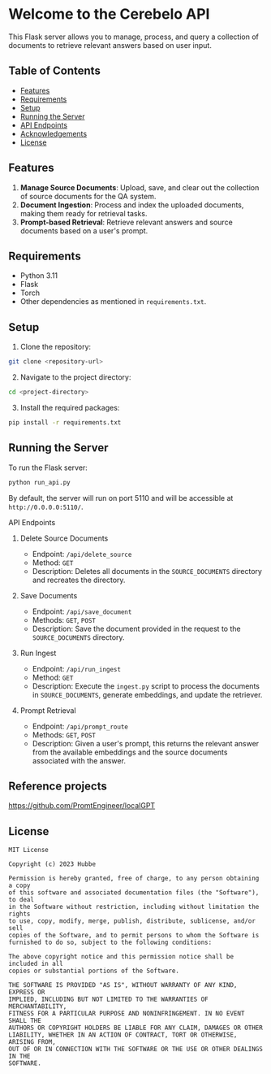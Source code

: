 # Welcome to the Cerebelo API

This Flask server allows you to manage, process, and query a collection of documents to retrieve relevant answers based on user input.

## Table of Contents

- [Features](#features)
- [Requirements](#requirements)
- [Setup](#setup)
- [Running the Server](#running-the-server)
- [API Endpoints](#api-endpoints)
- [Acknowledgements](#acknowledgements)
- [License](#license)

## Features

1. **Manage Source Documents**: Upload, save, and clear out the collection of source documents for the QA system.
2. **Document Ingestion**: Process and index the uploaded documents, making them ready for retrieval tasks.
3. **Prompt-based Retrieval**: Retrieve relevant answers and source documents based on a user's prompt.

## Requirements

- Python 3.11
- Flask
- Torch
- Other dependencies as mentioned in `requirements.txt`.

## Setup

1. Clone the repository:
```bash
git clone <repository-url>
```

2. Navigate to the project directory:
```bash
cd <project-directory>
```

3. Install the required packages:
```bash
pip install -r requirements.txt
```

## Running the Server

To run the Flask server:

```bash
python run_api.py
```

By default, the server will run on port 5110 and will be accessible at `http://0.0.0.0:5110/`.

API Endpoints

1.  Delete Source Documents
    -   Endpoint: `/api/delete_source`
    -   Method: `GET`
    -   Description: Deletes all documents in the `SOURCE_DOCUMENTS` directory and recreates the directory.

2.  Save Documents
    -   Endpoint: `/api/save_document`
    -   Methods: `GET`, `POST`
    -   Description: Save the document provided in the request to the `SOURCE_DOCUMENTS` directory.

3.  Run Ingest
    -   Endpoint: `/api/run_ingest`
    -   Method: `GET`
    -   Description: Execute the `ingest.py` script to process the documents in `SOURCE_DOCUMENTS`, generate embeddings, and update the retriever.

4.  Prompt Retrieval
    -   Endpoint: `/api/prompt_route`
    -   Methods: `GET`, `POST`
    -   Description: Given a user's prompt, this returns the relevant answer from the available embeddings and the source documents associated with the answer.

## Reference projects

https://github.com/PromtEngineer/localGPT

## License
```
MIT License

Copyright (c) 2023 Hubbe

Permission is hereby granted, free of charge, to any person obtaining a copy
of this software and associated documentation files (the "Software"), to deal
in the Software without restriction, including without limitation the rights
to use, copy, modify, merge, publish, distribute, sublicense, and/or sell
copies of the Software, and to permit persons to whom the Software is
furnished to do so, subject to the following conditions:

The above copyright notice and this permission notice shall be included in all
copies or substantial portions of the Software.

THE SOFTWARE IS PROVIDED "AS IS", WITHOUT WARRANTY OF ANY KIND, EXPRESS OR
IMPLIED, INCLUDING BUT NOT LIMITED TO THE WARRANTIES OF MERCHANTABILITY,
FITNESS FOR A PARTICULAR PURPOSE AND NONINFRINGEMENT. IN NO EVENT SHALL THE
AUTHORS OR COPYRIGHT HOLDERS BE LIABLE FOR ANY CLAIM, DAMAGES OR OTHER
LIABILITY, WHETHER IN AN ACTION OF CONTRACT, TORT OR OTHERWISE, ARISING FROM,
OUT OF OR IN CONNECTION WITH THE SOFTWARE OR THE USE OR OTHER DEALINGS IN THE
SOFTWARE.
```
